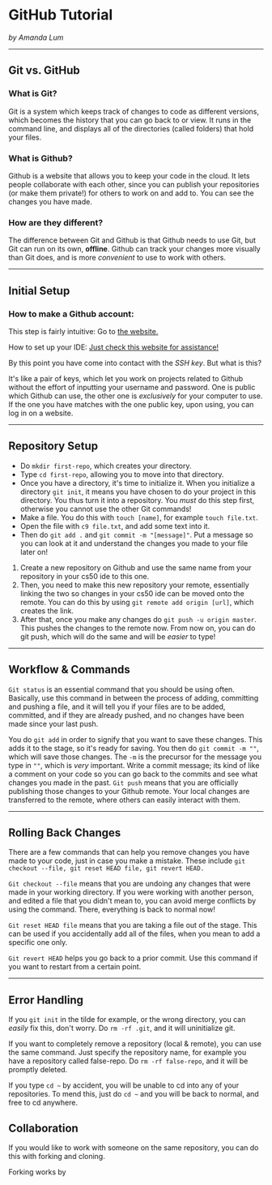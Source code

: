 # GitHub Tutorial

_by Amanda Lum_

---
## Git vs. GitHub

### What is Git?

Git is a system which keeps track of changes to code as different versions, which becomes the history that you can go back to or view. It runs in the command line, and displays all of the directories (called folders) that hold your files.

### What is Github?

Github is a website that allows you to keep your code in the cloud. It lets people collaborate with each other, since you can publish your repositories (or make them private!) for others to work on and add to. You can see the changes you have made.

### How are they different?
The difference between Git and Github is that Github needs to use Git, but Git can run on its own, **offline**. Github can track your changes more visually than Git does, and is more _convenient_ to use to work with others.

---
## Initial Setup

### How to make a Github account:

This step is fairly intuitive: Go to [the website.](https://github.com/)

How to set up your IDE:
[Just check this website for assistance!](https://github.com/hstatsep/ide50)

By this point you have come into contact with the *SSH key*. But what is this?

It's like a pair of keys, which let you work on projects related to Github without the effort of inputting your username and password. One is public which Github can use, the other one is  _exclusively_ for your computer to use. If the one you have matches with the one public key, upon using, you can log in on a website. 

---

## Repository Setup

* Do `mkdir first-repo`, which creates your directory.
* Type `cd first-repo`, allowing you to move into that directory.
* Once you have a directory, it's time to initialize it. When you initialize a directory `git init`, it means you have chosen to do your project in this directory. You thus turn it into a repository. You *must* do this step first, otherwise you cannot use the other Git commands!
* Make a file. You do this with `touch [name]`, for example `touch file.txt`. 
* Open the file with `c9 file.txt`, and add some text into it.
* Then do `git add .` and `git commit -m "[message]"`. Put a message so you can look at it and understand the changes you made to your file later on!

1. Create a new repository on Github and use the same name from your repository in your cs50 ide to this one.
2. Then, you need to make this new repository your remote, essentially linking the two so changes in your cs50 ide can be moved onto the remote. You can do this by using `git remote add origin [url]`, which creates the link. 
3. After that, once you make any changes do `git push -u origin master`. This pushes the changes to the remote now. From now on, you can do git push, which will do the same and will be _easier_ to type!

---
## Workflow & Commands
`Git status` is an essential command that you should be using often. Basically, use this command in between the process of adding, committing and pushing a file, and it will tell you if your files are to be added, committed, and if they are already pushed, and no changes have been made since your last push.

You do `git add` in order to signify that you want to save these changes. This adds it to the stage, so it's ready for saving. You then do `git commit -m ""`, which will save those changes. The `-m` is the precursor for the message you type in `""`, which is _very_ important. Write a commit message; its kind of like a comment on your code so you can go back to the commits and see what changes you made in the past. `Git push` means that you are officially publishing those changes to your Github remote. Your local changes are transferred to the remote, where others can easily interact with them.

---
## Rolling Back Changes
There are a few commands that can help you remove changes you have made to your code, just in case you make a mistake. These include `git checkout --file, git reset HEAD file, git revert HEAD.`

`Git checkout --file` means that you are undoing any changes that were made in your working directory. If you were working with another person, and edited a file that you didn't mean to, you can avoid merge conflicts by using the command. There, everything is back to normal now!

`Git reset HEAD file` means that you are taking a file out of the stage. This can be used if you accidentally add all of the files, when you mean to add a specific one only.

`Git revert HEAD` helps you go back to a prior commit. Use this command if you want to restart from a certain point.

---
## Error Handling
If you `git init` in the tilde for example, or the wrong directory, you can _easily_ fix this, don't worry. Do `rm -rf .git`, and it will uninitialize git.

If you want to completely remove a repository (local & remote), you can use the same command. Just specify the repository name, for example you have a repository called false-repo. Do `rm -rf false-repo`, and it will be promptly deleted. 

If you type `cd ~` by accident, you will be unable to cd into any of your repositories. To mend this, just do `cd ~` and you will be back to normal, and free to cd anywhere.

## Collaboration
If you would like to work with someone on the same repository, you can do this with forking and cloning. 

Forking works by 